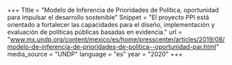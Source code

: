 +++
TItle = "Modelo de Inferencia de Prioridades de Política, oportunidad para impulsar el desarrollo sostenible"
Snippet = "El proyecto PPI está orientado a fortalecer las capacidades para el diseño, implementación y evaluación de políticas públicas basadas en evidencia."
url = "www.mx.undp.org/content/mexico/es/home/presscenter/articles/2019/08/modelo-de-inferencia-de-prioridades-de-politica--oportunidad-par.html"
media_source = "UNDP"
language = "es"
year = "2020"
+++
